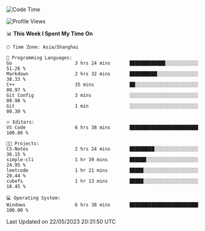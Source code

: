 <!--START_SECTION:waka-->
![Code Time](http://img.shields.io/badge/Code%20Time-932%20hrs%2040%20mins-blue)

![Profile Views](http://img.shields.io/badge/Profile%20Views-0-blue)

📊 **This Week I Spent My Time On** 

```text
🕑︎ Time Zone: Asia/Shanghai

💬 Programming Languages: 
Go                       3 hrs 24 mins       █████████████░░░░░░░░░░░░   51.26 % 
Markdown                 2 hrs 32 mins       ██████████░░░░░░░░░░░░░░░   38.33 % 
C++                      35 mins             ██░░░░░░░░░░░░░░░░░░░░░░░   08.97 % 
Git Config               3 mins              ░░░░░░░░░░░░░░░░░░░░░░░░░   00.98 % 
Git                      1 min               ░░░░░░░░░░░░░░░░░░░░░░░░░   00.30 % 

🔥 Editors: 
VS Code                  6 hrs 38 mins       █████████████████████████   100.00 % 

🐱‍💻 Projects: 
CS-Notes                 2 hrs 24 mins       █████████░░░░░░░░░░░░░░░░   36.15 % 
simple-cli               1 hr 39 mins        ██████░░░░░░░░░░░░░░░░░░░   24.95 % 
leetcode                 1 hr 21 mins        █████░░░░░░░░░░░░░░░░░░░░   20.44 % 
cubefs                   1 hr 13 mins        █████░░░░░░░░░░░░░░░░░░░░   18.45 % 

💻 Operating System: 
Windows                  6 hrs 38 mins       █████████████████████████   100.00 % 
```


 Last Updated on 22/05/2023 20:31:50 UTC
<!--END_SECTION:waka-->